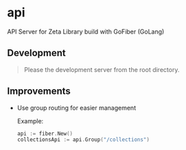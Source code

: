 # api

API Server for Zeta Library build with GoFiber (GoLang)

## Development

> Please the development server from the root directory.

## Improvements

- Use group routing for easier management

  Example:

  ```go
  api := fiber.New()
  collectionsApi := api.Group("/collections")
  ```
